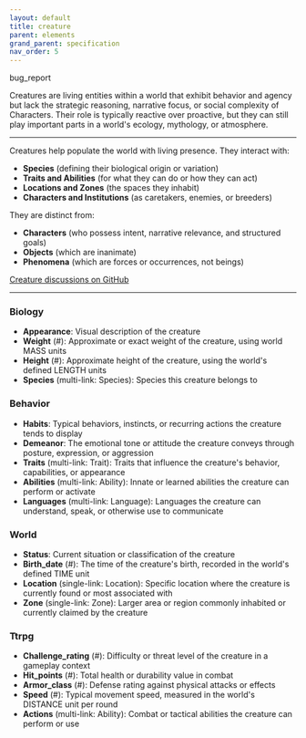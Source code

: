 ```yaml
---
layout: default
title: creature
parent: elements
grand_parent: specification
nav_order: 5
---
```


<span class="material-symbols-outlined">bug_report</span>

Creatures are living entities within a world that exhibit behavior and agency but lack the strategic reasoning, narrative focus, or social complexity of Characters. Their role is typically reactive over proactive, but they can still play important parts in a world's ecology, mythology, or atmosphere.

--- 
  
Creatures help populate the world with living presence. They interact with:

- **Species** (defining their biological origin or variation)
- **Traits and Abilities** (for what they can do or how they can act)
- **Locations and Zones** (the spaces they inhabit)
- **Characters and Institutions** (as caretakers, enemies, or breeders)

They are distinct from:

- **Characters** (who possess intent, narrative relevance, and structured goals)
- **Objects** (which are inanimate)
- **Phenomena** (which are forces or occurrences, not beings)
    
[Creature discussions on GitHub](https://github.com/OnlyWorlds/OnlyWorlds/discussions/categories/creature)

---
### Biology
- **Appearance**: Visual description of the creature
- **Weight** (#): Approximate or exact weight of the creature, using world MASS units
- **Height** (#): Approximate height of the creature, using the world's defined LENGTH units
- **Species** (multi-link: Species): Species this creature belongs to

### Behavior
- **Habits**: Typical behaviors, instincts, or recurring actions the creature tends to display
- **Demeanor**: The emotional tone or attitude the creature conveys through posture, expression, or aggression
- **Traits** (multi-link: Trait): Traits that influence the creature's behavior, capabilities, or appearance
- **Abilities** (multi-link: Ability): Innate or learned abilities the creature can perform or activate
- **Languages** (multi-link: Language): Languages the creature can understand, speak, or otherwise use to communicate

### World
- **Status**: Current situation or classification of the creature
- **Birth_date** (#): The time of the creature's birth, recorded in the world's defined TIME unit
- **Location** (single-link: Location): Specific location where the creature is currently found or most associated with
- **Zone** (single-link: Zone): Larger area or region commonly inhabited or currently claimed by the creature

### Ttrpg
- **Challenge_rating** (#): Difficulty or threat level of the creature in a gameplay context
- **Hit_points** (#): Total health or durability value in combat
- **Armor_class** (#): Defense rating against physical attacks or effects
- **Speed** (#): Typical movement speed, measured in the world's DISTANCE unit per round
- **Actions** (multi-link: Ability): Combat or tactical abilities the creature can perform or use

